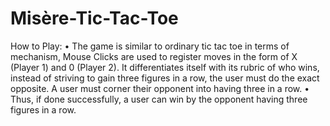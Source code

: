# Misère-Tic-Tac-Toe
How to Play:
• The game is similar to ordinary tic tac toe in terms of mechanism, Mouse Clicks are used to register moves in the form of X (Player 1) and 0 (Player 2).
It differentiates itself with its rubric of who wins, instead of striving to gain three figures in a row, the user must do the exact opposite. A user must corner their opponent into having three in a row.
• Thus, if done successfully, a user can win by the opponent having three figures in a row.
